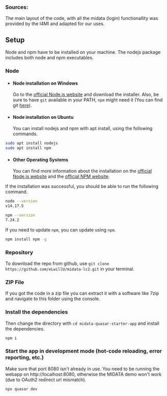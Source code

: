 ### Sources:
The main layout of the code, with all the midata (login) functionallity was provided by the I4MI and adapted for our uses.


## Setup

Node and npm have to be installed on your machine. The nodejs package includes both node and npm executables.

### Node

- #### Node installation on Windows

  Go to the [official Node.js website](https://nodejs.org/) and download the installer.
  Also, be sure to have `git` available in your PATH, `npm` might need it (You can find git [here](https://git-scm.com/)).

- #### Node installation on Ubuntu

  You can install nodejs and npm with apt install, using the following commands.

```bash
sudo apt install nodejs
sudo apt install npm
```

- #### Other Operating Systems
  You can find more information about the installation on the [official Node.js website](https://nodejs.org/) and the [official NPM website](https://npmjs.org/).

If the installation was successful, you should be able to run the following command.

```bash
node --version
v14.17.5

npm --version
7.24.2
```

If you need to update `npm`, you can update using `npm`.

```bash
npm install npm -g
```

### Repository

To download the repo from github, use `git clone https://github.com/eLwillU/midata-lc2.git` in your terminal.

### ZIP File

If you got the code in a zip file you can extract it with a software like 7zip and navigate to this folder using the console.

### Install the dependencies

Then change the directory with `cd midata-quasar-starter-app` and install the dependencies.

```bash
npm i
```

### Start the app in development mode (hot-code reloading, error reporting, etc.)

Make sure that port 8080 isn't already in use. You need to be running the webapp on http://localhost:8080, otherwise the MIDATA demo won't work (due to OAuth2 redirect url mismatch).

```bash
npx quasar dev
```
